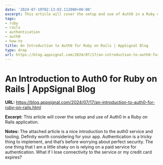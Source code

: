 ```yaml
---
date: '2024-07-19T02:13:02.112000+00:00'
excerpt: This article will cover the setup and use of Auth0 in a Ruby on Rails application.
tags:
- ruby
- rails
- authentication
- auth0
- how-to
title: An Introduction to Auth0 for Ruby on Rails | AppSignal Blog
type: drop
url: https://blog.appsignal.com/2024/07/17/an-introduction-to-auth0-for-ruby-on-rails.html
---
```


# An Introduction to Auth0 for Ruby on Rails | AppSignal Blog

**URL:** https://blog.appsignal.com/2024/07/17/an-introduction-to-auth0-for-ruby-on-rails.html

**Excerpt:** This article will cover the setup and use of Auth0 in a Ruby on Rails application.

**Notes:**
The attached article is a nice introduction to the auth0 service and tooling. Definity worth considering for your app. Authentication is a tricky thing to implement, and that’s before worrying about perfect security. The one thing that I am a little shaky on is relying on a paid service for authentication. What if I lose connectivity to the service or my credit card expires?
